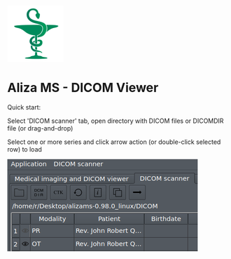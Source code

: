 ![Aliza MS](alizams/package/archive/install_menu/icons/hicolor/128x128/apps/alizams.png)

Aliza MS - DICOM Viewer
=======================

Quick start:

Select 'DICOM scanner' tab, open directory with DICOM files or DICOMDIR file (or drag-and-drop)

Select one or more series and click arrow action (or double-click selected row) to load


![Open](alizams/package/art/start0.png)
